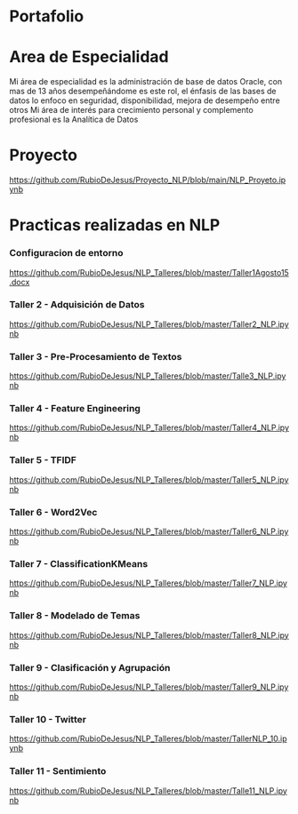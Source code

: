 # Portafolio


# Area de Especialidad
Mi área de especialidad es la administración de base de datos Oracle, con mas de 13 años desempeñándome es este rol, el énfasis de las bases de datos lo enfoco en seguridad, disponibilidad, mejora de desempeño entre otros
Mi área de interés para crecimiento personal y complemento profesional es la Analítica de Datos

# Proyecto
https://github.com/RubioDeJesus/Proyecto_NLP/blob/main/NLP_Proyeto.ipynb

# Practicas realizadas en NLP 

### Configuracion de entorno
https://github.com/RubioDeJesus/NLP_Talleres/blob/master/Taller1Agosto15.docx
###  Taller 2 - Adquisición de Datos
https://github.com/RubioDeJesus/NLP_Talleres/blob/master/Taller2_NLP.ipynb
### Taller 3 - Pre-Procesamiento de Textos
https://github.com/RubioDeJesus/NLP_Talleres/blob/master/Talle3_NLP.ipynb
### Taller 4 - Feature Engineering
https://github.com/RubioDeJesus/NLP_Talleres/blob/master/Taller4_NLP.ipynb
### Taller 5 - TFIDF
https://github.com/RubioDeJesus/NLP_Talleres/blob/master/Taller5_NLP.ipynb
### Taller 6 - Word2Vec
https://github.com/RubioDeJesus/NLP_Talleres/blob/master/Taller6_NLP.ipynb
### Taller 7 - ClassificationKMeans
https://github.com/RubioDeJesus/NLP_Talleres/blob/master/Taller7_NLP.ipynb
### Taller 8 - Modelado de Temas
https://github.com/RubioDeJesus/NLP_Talleres/blob/master/Taller8_NLP.ipynb
### Taller 9 - Clasificación y Agrupación
https://github.com/RubioDeJesus/NLP_Talleres/blob/master/Taller9_NLP.ipynb
### Taller 10 - Twitter
https://github.com/RubioDeJesus/NLP_Talleres/blob/master/TallerNLP_10.ipynb
### Taller 11 - Sentimiento
https://github.com/RubioDeJesus/NLP_Talleres/blob/master/Talle11_NLP.ipynb


